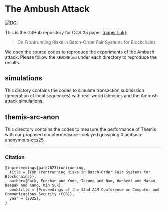 # The Ambush Attack
[![DOI](https://zenodo.org/badge/DOI/10.5281/zenodo.15703035.svg)](https://zenodo.org/records/15703035)


This is the GitHub repository for CCS'25 paper [[paper link]](https://doi.org/10.1145/3719027.3744879):
> On Frontrunning Risks in Batch-Order Fair Systems for Blockchains

We open the source codes to reproduce the experiments of the Ambush attack. Please follow the `README.md` under each directory to reproduce the results. 

## simulations
This dirctory contains the codes to simulate transaction submission (generation of local sequences) with real-world latencies and the Ambush attack simulations.

## themis-src-anon
This directory contains the codes to measure the performance of Themis with our proposed countermeasure--delayed gossiping.# ambush-anonymous-ccs25

---
### Citation
```
@inproceedings{park2025frontrunning,
  title = {{On Frontrunning Risks in Batch-Order Fair Systems for Blockchains}},
  author={Park, Eunchan and Yoon, Taeung and Nam, Hocheol and Maram, Deepak and Kang, Min Suk},
  booktitle = {Proceedings of the 32nd ACM Conference on Computer and Communications Security (CCS)},
  year = {2025},
}
```
